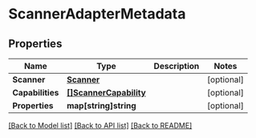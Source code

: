 # ScannerAdapterMetadata

## Properties

Name | Type | Description | Notes
------------ | ------------- | ------------- | -------------
**Scanner** | [**Scanner**](Scanner.md) |  | [optional] 
**Capabilities** | [**[]ScannerCapability**](ScannerCapability.md) |  | [optional] 
**Properties** | **map[string]string** |  | [optional] 

[[Back to Model list]](../README.md#documentation-for-models) [[Back to API list]](../README.md#documentation-for-api-endpoints) [[Back to README]](../README.md)


